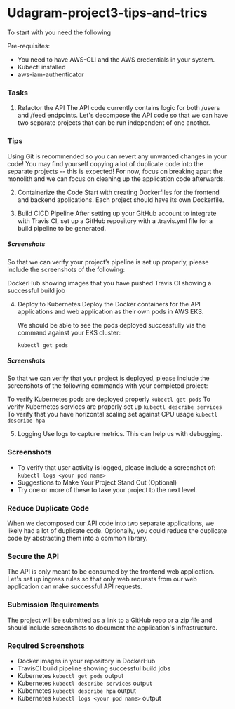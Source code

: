 # Udagram-project3-tips-and-trics

To start with you need the following 

Pre-requisites:
- You need to have AWS-CLI and the AWS credentials in your system.
- Kubectl installed
- aws-iam-authenticator  


### Tasks
1. Refactor the API
The API code currently contains logic for both /users and /feed endpoints. Let's decompose the API code so that we can have two separate projects that can be run independent of one another.

### Tips
Using Git is recommended so you can revert any unwanted changes in your code!
You may find yourself copying a lot of duplicate code into the separate projects -- this is expected! For now, focus on breaking apart the monolith and we can focus on cleaning up the application code afterwards.

2. Containerize the Code
Start with creating Dockerfiles for the frontend and backend applications. Each project should have its own Dockerfile.

3. Build CICD Pipeline
After setting up your GitHub account to integrate with Travis CI, set up a GitHub repository with a .travis.yml file for a build pipeline to be generated.

##### Screenshots
So that we can verify your project’s pipeline is set up properly, please include the screenshots of the following:

   DockerHub showing images that you have pushed
   Travis CI showing a successful build job

4. Deploy to Kubernetes
    Deploy the Docker containers for the API applications and web application as their own pods in AWS EKS.

    We should be able to see the pods deployed successfully via the command against your EKS cluster:

      `kubectl get pods`

##### Screenshots
So that we can verify that your project is deployed, please include the screenshots of the following commands with your completed project:

   To verify Kubernetes pods are deployed properly
        `kubectl get pods`
   To verify Kubernetes services are properly set up
        `kubectl describe services`
   To verify that you have horizontal scaling set against CPU usage
        `kubectl describe hpa`

5. Logging
Use logs to capture metrics. This can help us with debugging.

### Screenshots
- To verify that user activity is logged, please include a screenshot of:
        `kubectl logs <your pod name>`
- Suggestions to Make Your Project Stand Out (Optional)
- Try one or more of these to take your project to the next level.

### Reduce Duplicate Code
When we decomposed our API code into two separate applications, we likely had a lot of duplicate code. Optionally, you could reduce the duplicate code by abstracting them into a common library.

### Secure the API
The API is only meant to be consumed by the frontend web application. Let's set up ingress rules so that only web requests from our web application can make successful API requests.

### Submission Requirements
The project will be submitted as a link to a GitHub repo or a zip file and should include screenshots to document the application's infrastructure.

### Required Screenshots
- Docker images in your repository in DockerHub
- TravisCI build pipeline showing successful build jobs
- Kubernetes `kubectl get pods` output
- Kubernetes `kubectl describe services` output
- Kubernetes `kubectl describe hpa` output
- Kubernetes `kubectl logs <your pod name>` output
